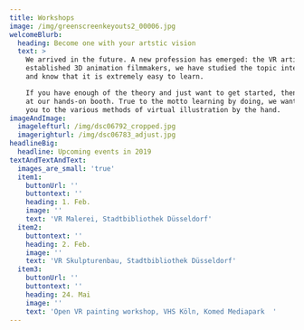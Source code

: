 ```yaml
---
title: Workshops
image: /img/greenscreenkeyouts2_00006.jpg
welcomeBlurb:
  heading: Become one with your artstic vision
  text: >
    We arrived in the future. A new profession has emerged: the VR artist. As
    established 3D animation filmmakers, we have studied the topic intensively
    and know that it is extremely easy to learn.

    If you have enough of the theory and just want to get started, then visit us
    at our hands-on booth. True to the motto learning by doing, we want to take
    you to the various methods of virtual illustration by the hand.
imageAndImage:
  imagelefturl: /img/dsc06792_cropped.jpg
  imagerighturl: /img/dsc06783_adjust.jpg
headlineBig:
  headline: Upcoming events in 2019
textAndTextAndText:
  images_are_small: 'true'
  item1:
    buttonUrl: ''
    buttontext: ''
    heading: 1. Feb.
    image: ''
    text: 'VR Malerei, Stadtbibliothek Düsseldorf'
  item2:
    buttontext: ''
    heading: 2. Feb.
    image: ''
    text: 'VR Skulpturenbau, Stadtbibliothek Düsseldorf'
  item3:
    buttonUrl: ''
    buttontext: ''
    heading: 24. Mai
    image: ''
    text: 'Open VR painting workshop, VHS Köln, Komed Mediapark  '
---
```


